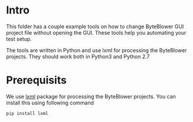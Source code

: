 # Intro
This folder has a couple example tools on how to change ByteBlower GUI project
file without opening the GUI. These tools help you automating your test setup.

The tools are written in Python and use lxml for processing the ByteBlower projects.
They should work both in Python3 and Python 2.7

# Prerequisits

We use [lxml](https://lxml.de/) package for processing the ByteBlower projects. You can install this using following command

`pip install lxml`
